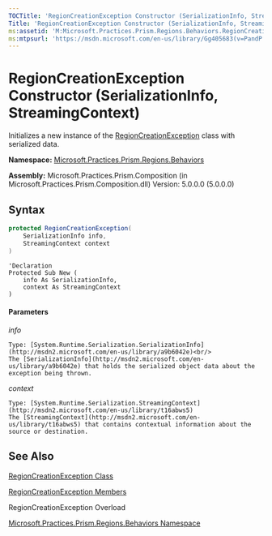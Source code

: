 ```yaml
---
TOCTitle: 'RegionCreationException Constructor (SerializationInfo, StreamingContext)'
Title: 'RegionCreationException Constructor (SerializationInfo, StreamingContext) (Microsoft.Practices.Prism.Regions.Behaviors)'
ms:assetid: 'M:Microsoft.Practices.Prism.Regions.Behaviors.RegionCreationException.\#ctor(System.Runtime.Serialization.SerializationInfo,System.Runtime.Serialization.StreamingContext)'
ms:mtpsurl: 'https://msdn.microsoft.com/en-us/library/Gg405683(v=PandP.50)'
---
```


# RegionCreationException Constructor (SerializationInfo, StreamingContext)

Initializes a new instance of the [RegionCreationException](https://msdn.microsoft.com/en-us/library/microsoft.practices.prism.regions.behaviors.regioncreationexception(v=pandp.50)) class with serialized data.

**Namespace:** [Microsoft.Practices.Prism.Regions.Behaviors](https://msdn.microsoft.com/en-us/library/microsoft.practices.prism.regions.behaviors(v=pandp.50))

**Assembly:** Microsoft.Practices.Prism.Composition (in Microsoft.Practices.Prism.Composition.dll) Version: 5.0.0.0 (5.0.0.0)

## Syntax

```C#
protected RegionCreationException(
	SerializationInfo info,
	StreamingContext context
)
```

```VB
'Declaration
Protected Sub New ( 
	info As SerializationInfo,
	context As StreamingContext
)
```

#### Parameters

*info*

    Type: [System.Runtime.Serialization.SerializationInfo](http://msdn2.microsoft.com/en-us/library/a9b6042e)<br/>
    The [SerializationInfo](http://msdn2.microsoft.com/en-us/library/a9b6042e) that holds the serialized object data about the exception being thrown.

*context*

    Type: [System.Runtime.Serialization.StreamingContext](http://msdn2.microsoft.com/en-us/library/t16abws5)
    The [StreamingContext](http://msdn2.microsoft.com/en-us/library/t16abws5) that contains contextual information about the source or destination.

## See Also

[RegionCreationException Class](https://msdn.microsoft.com/en-us/library/microsoft.practices.prism.regions.behaviors.regioncreationexception(v=pandp.50))

[RegionCreationException Members](https://msdn.microsoft.com/en-us/library/microsoft.practices.prism.regions.behaviors.regioncreationexception_members(v=pandp.50))

RegionCreationException Overload

[Microsoft.Practices.Prism.Regions.Behaviors Namespace](https://msdn.microsoft.com/en-us/library/microsoft.practices.prism.regions.behaviors(v=pandp.50))